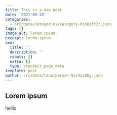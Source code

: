 ```yaml
---
title: This is a new post
date: '2021-08-28'
categories:
  - src/data/categories/category-his8pft2r.json
tags: []
image_alt: lorem-ipsum
excerpt: lorem-ipsum
seo:
  title: ''
  description: ''
  robots: []
  extra: []
  type: stackbit_page_meta
template: post
author: src/data/team/person-9zx4ac8bg.json
---
```

## Lorem ipsum
helllo  